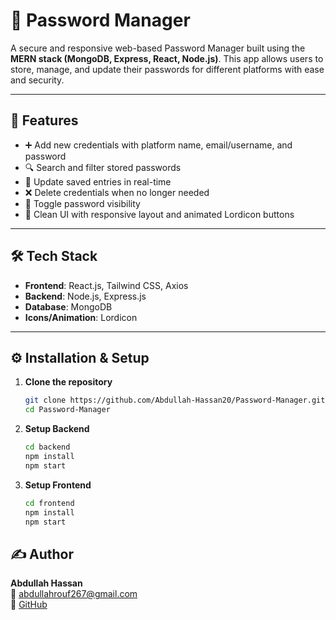 # 🔐 Password Manager

A secure and responsive web-based Password Manager built using the **MERN stack (MongoDB, Express, React, Node.js)**. This app allows users to store, manage, and update their passwords for different platforms with ease and security.

---

## 🚀 Features

- ➕ Add new credentials with platform name, email/username, and password
- 🔍 Search and filter stored passwords
- 📝 Update saved entries in real-time
- ❌ Delete credentials when no longer needed
- 👀 Toggle password visibility
- 🎨 Clean UI with responsive layout and animated Lordicon buttons

---

## 🛠️ Tech Stack

- **Frontend**: React.js, Tailwind CSS, Axios
- **Backend**: Node.js, Express.js
- **Database**: MongoDB
- **Icons/Animation**: Lordicon

---

## ⚙️ Installation & Setup

1. **Clone the repository**
   ```bash
   git clone https://github.com/Abdullah-Hassan20/Password-Manager.git
   cd Password-Manager

2. **Setup Backend**
   ```bash
   cd backend
   npm install
   npm start

4. **Setup Frontend**
   ```bash
   cd frontend
   npm install
   npm start

## ✍️ Author

**Abdullah Hassan**  
📧 abdullahrouf267@gmail.com  
🔗 [GitHub](https://github.com/Abdullah-Hassan20)

